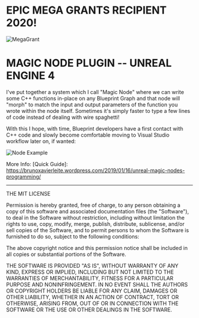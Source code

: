 # EPIC MEGA GRANTS RECIPIENT 2020!
![MegaGrant](https://i.imgur.com/5RkEkpe.png)

# MAGIC NODE PLUGIN -- UNREAL ENGINE 4

I've put together a system which I call "Magic Node" where we can write some C++ functions in-place on any Blueprint Graph and that node will "morph" to match the input and output parameters of the function you wrote within the node itself. Sometimes it's simply faster to type a few lines of code instead of dealing with wire spaghetti!

With this I hope, with time, Blueprint developers have a first contact with C++ code and slowly become comfortable moving to Visual Studio workflow later on, if wanted:


![Node Example](https://i.imgur.com/rP9CsUi.png)



More Info: [Quick Guide]: https://brunoxavierleite.wordpress.com/2019/01/16/unreal-magic-nodes-programming/



----------



THE MIT LICENSE


Permission is hereby granted, free of charge, to any person obtaining a copy of this software and associated documentation files (the "Software"), to deal in the Software without restriction, including without limitation the rights to use, copy, modify, merge, publish, distribute, sublicense, and/or sell copies of the Software, and to permit persons to whom the Software is furnished to do so, subject to the following conditions:

The above copyright notice and this permission notice shall be included in all copies or substantial portions of the Software.

THE SOFTWARE IS PROVIDED "AS IS", WITHOUT WARRANTY OF ANY KIND, EXPRESS OR IMPLIED, INCLUDING BUT NOT LIMITED TO THE WARRANTIES OF MERCHANTABILITY, FITNESS FOR A PARTICULAR PURPOSE AND NONINFRINGEMENT. IN NO EVENT SHALL THE AUTHORS OR COPYRIGHT HOLDERS BE LIABLE FOR ANY CLAIM, DAMAGES OR OTHER LIABILITY, WHETHER IN AN ACTION OF CONTRACT, TORT OR OTHERWISE, ARISING FROM, OUT OF OR IN CONNECTION WITH THE SOFTWARE OR THE USE OR OTHER DEALINGS IN THE SOFTWARE.
